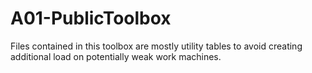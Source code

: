 # A01-PublicToolbox

Files contained in this toolbox are mostly utility tables to avoid creating additional load on potentially weak work machines.
